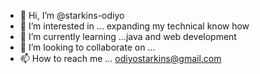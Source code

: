 - 👋 Hi, I’m @starkins-odiyo
- 👀 I’m interested in ... expanding my technical know how
- 🌱 I’m currently learning ...java and web development
- 💞️ I’m looking to collaborate on ... 
- 📫 How to reach me ... odiyostarkins@gmail.com

<!---
starkins-odiyo/starkins-odiyo is a ✨ special ✨ repository because its `README.md` (this file) appears on your GitHub profile.
You can click the Preview link to take a look at your changes.
--->
